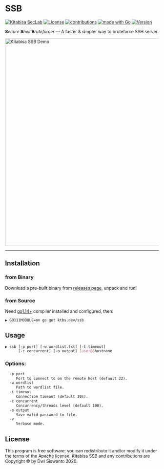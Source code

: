 # SSB

[![Kitabisa SecLab](https://img.shields.io/badge/kitabisa-security%20project-blue)](#)
[![License](https://img.shields.io/badge/License-Apache%202.0-yellowgreen)](https://github.com/kitabisa/ssb/blob/master/LICENSE)
[![contributions](https://img.shields.io/badge/contributions-welcome-magenta.svg?style=flat)](https://github.com/kitabisa/ssb/issues)
[![made with Go](https://img.shields.io/badge/made%20with-Go-brightgreen)](http://golang.org)
[![Version](https://img.shields.io/badge/version-0.0.2-blueviolet)](https://github.com/kitabisa/ssb/releases)

**S**_ecure_ **S**_hell_ **B**_ruteforcer_ — A faster & simpler way to bruteforce SSH server.

<img src="https://user-images.githubusercontent.com/25837540/102938182-61d96e00-44de-11eb-81c9-2e37cdcfba8d.png" width="680px;" alt="Kitabisa SSB Demo"/>

---

## Installation

### from Binary

Download a pre-built binary from [releases page](https://github.com/kitabisa/ssb/releases), unpack and run!

### from Source

Need [go1.14+](https://golang.org/doc/install#download) compiler installed and configured, then:

```bash
▶ GO111MODULE=on go get ktbs.dev/ssb
```

## Usage

```bash
▶ ssb [-p port] [-w wordlist.txt] [-t timeout]
      [-c concurrent] [-o output] [user@]hostname
```

### Options:

```txt
  -p port
     Port to connect to on the remote host (default 22).
  -w wordlist
     Path to wordlist file.
  -t timeout
     Connection timeout (default 30s).
  -c concurrent
     Concurrency/threads level (default 100).
  -o output
     Save valid password to file.
  -v
     Verbose mode.
```

## License

This program is free software: you can redistribute it and/or modify it under the terms of the [Apache license](https://github.com/kitabisa/ssb/blob/master/LICENSE). Kitabisa SSB and any contributions are Copyright © by Dwi Siswanto 2020.